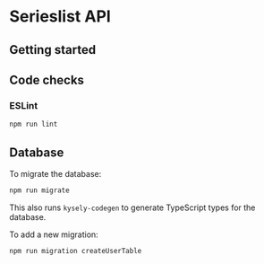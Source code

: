 # Serieslist API

## Getting started

## Code checks

### ESLint

```sh
npm run lint
```


## Database

To migrate the database:

```sh
npm run migrate
```

This also runs `kysely-codegen` to generate TypeScript types for the database.

To add a new migration:

```sh
npm run migration createUserTable
```
